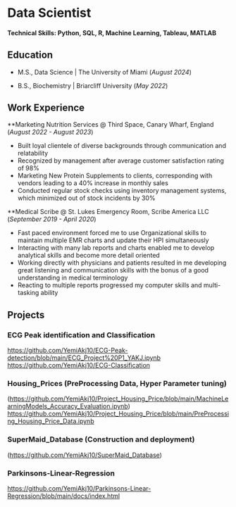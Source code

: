 # Data Scientist

#### Technical Skills: Python, SQL, R, Machine Learning, Tableau, MATLAB

## Education

- M.S., Data Science | The University of Miami (_August 2024_)

- B.S., Biochemistry | Briarcliff University (_May 2022_)

## Work Experience

**Marketing Nutrition Services @ Third Space, Canary Wharf, England (_August 2022 - August 2023_)

- Built loyal clientele of diverse backgrounds through communication and relatability
- Recognized by management after average customer satisfaction rating of 98%
- Marketing New Protein Supplements to clients, corresponding with vendors leading to a 40% increase in monthly sales
- Conducted regular stock checks using inventory management systems, which minimized out of stock incidents by 30%

**Medical Scribe @ St. Lukes Emergency Room, Scribe America LLC (_September 2019 - April 2020_)

- Fast paced environment forced me to use Organizational skills to maintain multiple EMR charts and update their HPI simultaneously
- Interacting with many lab reports and charts enabled me to develop analytical skills and become more detail oriented
- Working directly with physicians and patients resulted in me developing great listening and communication skills with the bonus of a good understanding in medical terminology
- Reacting to multiple reports progressed my computer skills and multi-tasking ability


## Projects

### ECG Peak identification and Classification
https://github.com/YemiAkj10/ECG-Peak-detection/blob/main/ECG_Project%20P1_YAKJ.ipynb
https://github.com/YemiAkj10/ECG-Classification
### Housing_Prices (PreProcessing Data, Hyper Parameter tuning)
(https://github.com/YemiAkj10/Project_Housing_Price/blob/main/MachineLearningModels_Accuracy_Evaluation.ipynb)
https://github.com/YemiAkj10/Project_Housing_Price/blob/main/PreProcessing_Housing_Price_Data.ipynb

### SuperMaid_Database (Construction and deployment)
(https://github.com/YemiAkj10/SuperMaid_Database)

### Parkinsons-Linear-Regression
https://github.com/YemiAkj10/Parkinsons-Linear-Regression/blob/main/docs/index.html
